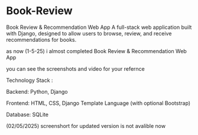 # Book-Review

Book Review & Recommendation Web App
A full-stack web application built with Django, designed to allow users to browse, review, and receive recommendations for books.

as now (1-5-25) i almost completed Book Review & Recommendation Web App

you can see the screenshots and video for your refernce



Technology Stack :

Backend: Python, Django

Frontend: HTML, CSS, Django Template Language (with optional Bootstrap)

Database: SQLite 

(02/05/2025)
screenshort for updated version is not avalible now 
